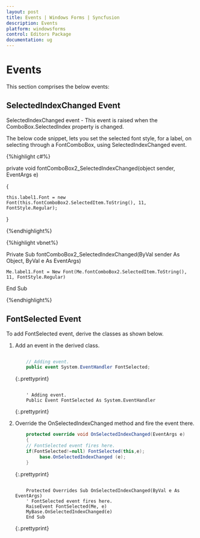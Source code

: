 ```yaml
---
layout: post
title: Events | Windows Forms | Syncfusion
description: Events
platform: windowsforms
control: Editors Package
documentation: ug
---
```



# Events

This section comprises the below events:

## SelectedIndexChanged Event

SelectedIndexChanged event - This event is raised when the ComboBox.SelectedIndex property is changed. 

The below code snippet, lets you set the selected font style, for a label, on selecting through a FontComboBox, using SelectedIndexChanged event.

{%highlight c#%}



private void fontComboBox2_SelectedIndexChanged(object sender, EventArgs e)

{

    this.label1.Font = new Font(this.fontComboBox2.SelectedItem.ToString(), 11, FontStyle.Regular);

}


{%endhighlight%}

{%highlight vbnet%}


Private Sub fontComboBox2_SelectedIndexChanged(ByVal sender As Object, ByVal e As EventArgs)

    Me.label1.Font = New Font(Me.fontComboBox2.SelectedItem.ToString(), 11, FontStyle.Regular)

End Sub

{%endhighlight%}


## FontSelected Event

To add FontSelected event, derive the classes as shown below.

1. Add an event in the derived class.
   
   ~~~ cs
   
	   // Adding event.
	   public event System.EventHandler FontSelected;
   
   ~~~
   {:.prettyprint}
   
   ~~~vbnet
   
	   ' Adding event.
	   Public Event FontSelected As System.EventHandler
   ~~~
   {:.prettyprint}



2. Override the OnSelectedIndexChanged method and fire the event there.
   
   ~~~ cs
	   protected override void OnSelectedIndexChanged(EventArgs e) 
	   {
	   // FontSelected event fires here.
	   if(FontSelected!=null) FontSelected(this,e);
			base.OnSelectedIndexChanged (e);
	   }
   ~~~
   {:.prettyprint}
   
   
   ~~~vbnet
   
	   Protected Overrides Sub OnSelectedIndexChanged(ByVal e As EventArgs)
	   ' FontSelected event fires here.
	   RaiseEvent FontSelected(Me, e)
	   MyBase.OnSelectedIndexChanged(e)
	   End Sub
   
   ~~~
   {:.prettyprint}






